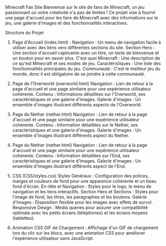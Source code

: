 Minecraft Fan Site
Bienvenue sur le site de fans de Minecraft, un jeu passionnant où votre créativité n'a pas de limites ! Ce projet vise à fournir une page d'accueil pour les fans de Minecraft avec des informations sur le jeu, une galerie d'images et 
des fonctionnalités interactives.


Structure du Projet
1. Page d'Accueil (index.html) :
Navigation : Un menu de navigation facile à utiliser avec des liens vers différentes sections du site.
Section Hero : Une section d'accueil captivante avec un titre, un texte de bienvenue et un bouton pour en savoir plus.
C'est quoi Minecraft : Une description de ce qu'est Minecraft et ses modes de jeu.
Caractéristiques : Une liste des fonctionnalités principales du jeu.
Communauté : C'est le meilleur jeu du monde, donc il est obligatoire de se joindre à cette communauté.

2. Page de l'Overworld (overworld.html)
Navigation : Lien de retour à la page d'accueil et une page similaire pour une expérience utilisateur cohérente.
Contenu : Informations détaillées sur l'Overworld, ses caractéristiques et une galerie d'images.
Galerie d'images : Un ensemble d'images illustrant différents aspects de l'Overworld.

3. Page du Nether (nether.html)
Navigation : Lien de retour à la page d'accueil et une page similaire pour une expérience utilisateur cohérente.
Contenu : Information détaillées sur le Nether, ses caractéristiques et une galerie d'images.
Galerie d'images : Un ensemble d'images illustrant différents aspect du Nether.

4. Page du Nether (nether.html)
Navigation : Lien de retour à la page d'accueil et une page similaire pour une expérience utilisateur cohérente.
Contenu : Information détaillées sur l'End, ses caractéristiques et une galerie d'images.
Galerie d'images : Un ensemble d'images illustrant différents aspect de l'End.

5. CSS (CSS/styles.css)
Styles Généraux : Configuration des polices, marges et couleurs de fond pour une apparence cohérente et un beau fond d'écran.
En-tête et Navigation : Styles pour le logo, le menu de navigation et les liens interactifs.
Section Hero et Sections : Styles pour l'image de fond, les titres, les paragraphes et les boutons.
Galerie d'Images : Disposition flexible pour les images avec effets de survol.
Responsive Design : Media queries pour assurer une compatibilité optimale avec les petits écrans (téléphones) et les écrans moyens (tablettes).

6. Animation CSS
GIF de Chargement : Affichage d'un GIF de chargement lors du clic sur les blocs, avec une animation CSS pour améliorer l'expérience utilisateur sans JavaScript.
